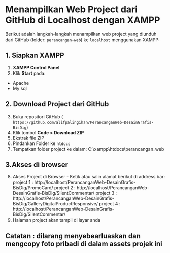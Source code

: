 # Menampilkan Web Project dari GitHub di Localhost dengan XAMPP

Berikut adalah langkah-langkah menampilkan web project yang diunduh dari GitHub (folder: `perancangan-web`) ke `localhost` menggunakan XAMPP:

## 1. Siapkan XAMPP
1. **XAMPP Control Panel**
2. Klik **Start** pada:
  - Apache
  - My sql

## 2. Download Project dari GitHub
3. Buka repositori GitHub ( `https://github.com/alifpalingihan/PerancanganWeb-DesainGrafis-BisDig`)
4. Klik tombol **Code > Download ZIP**
5. Ekstrak file ZIP
6. Pindahkan Folder ke `htdocs`
7. Tempatkan folder project ke dalam: C:\xampp\htdocs\perancangan_web

## 3.Akses di browser 
8. Akses Project di Browser - Ketik atau salin alamat berikut di address bar:
   project 1 : http://localhost/PerancanganWeb-DesainGrafis-BisDig/PromoCard/
   project 2 : http://localhost/PerancanganWeb-DesainGrafis-BisDig/SilentCommentar/
   project 3 : http://localhost/PerancanganWeb-DesainGrafis-BisDig/GalleryDigitalProductResponsive/
   project 4 : http://localhost/PerancanganWeb-DesainGrafis-BisDig/SilentCommentar/
9. Halaman project akan tampil di layar anda

## Catatan : dilarang menyebearluaskan dan mengcopy foto pribadi di dalam assets projek ini
